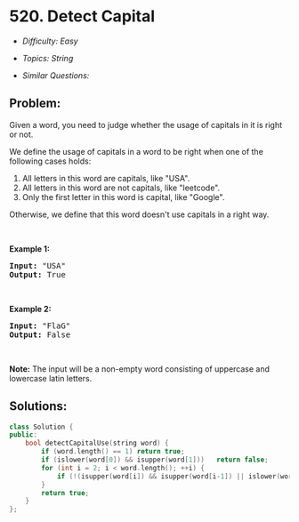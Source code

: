 # 520. Detect Capital

* *Difficulty: Easy*

* *Topics: String*

* *Similar Questions:*

## Problem:

<p>Given a word, you need to judge whether the usage of capitals in it is right or not.</p>

<p>We define the usage of capitals in a word to be right when one of the following cases holds:</p>

<ol>
	<li>All letters in this word are capitals, like &quot;USA&quot;.</li>
	<li>All letters in this word are not capitals, like &quot;leetcode&quot;.</li>
	<li>Only the first letter in this word is capital, like &quot;Google&quot;.</li>
</ol>
Otherwise, we define that this word doesn&#39;t use capitals in a right way.

<p>&nbsp;</p>

<p><b>Example 1:</b></p>

<pre>
<b>Input:</b> &quot;USA&quot;
<b>Output:</b> True
</pre>

<p>&nbsp;</p>

<p><b>Example 2:</b></p>

<pre>
<b>Input:</b> &quot;FlaG&quot;
<b>Output:</b> False
</pre>

<p>&nbsp;</p>

<p><b>Note:</b> The input will be a non-empty word consisting of uppercase and lowercase latin letters.</p>

## Solutions:

```c++
class Solution {
public:
    bool detectCapitalUse(string word) {
        if (word.length() == 1) return true;
        if (islower(word[0]) && isupper(word[1]))   return false;
        for (int i = 2; i < word.length(); ++i) {
            if (!(isupper(word[i]) && isupper(word[i-1]) || islower(word[i]) && islower(word[i-1])))   return false;
        }
        return true;
    }
};
```
